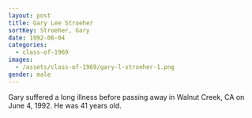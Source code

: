 ```yaml
---
layout: post
title: Gary Lee Stroeher
sortKey: Stroeher, Gary
date: 1992-06-04
categories:
  - class-of-1969
images:
  - /assets/class-of-1969/gary-l-stroeher-1.png
gender: male
---
```


Gary suffered a long illness before passing away in Walnut Creek, CA on June 4, 1992. He was 41 years old.

